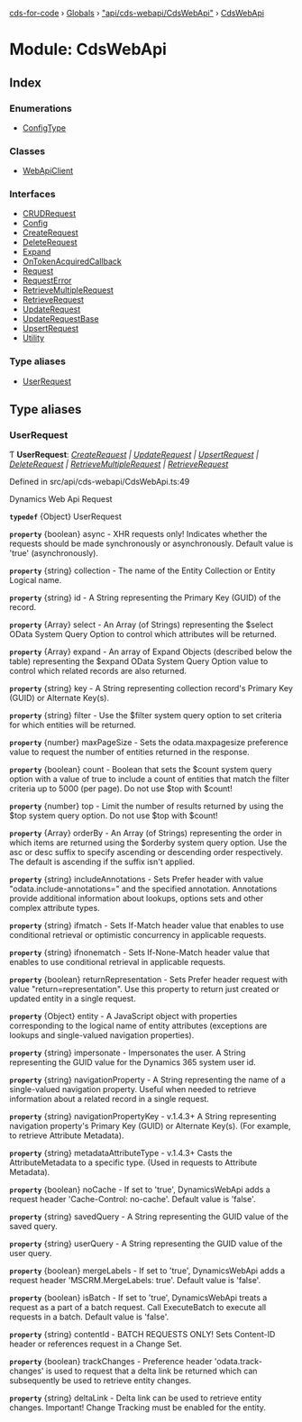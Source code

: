 [cds-for-code](../README.md) › [Globals](../globals.md) › ["api/cds-webapi/CdsWebApi"](_api_cds_webapi_cdswebapi_.md) › [CdsWebApi](_api_cds_webapi_cdswebapi_.cdswebapi.md)

# Module: CdsWebApi

## Index

### Enumerations

* [ConfigType](../enums/_api_cds_webapi_cdswebapi_.cdswebapi.configtype.md)

### Classes

* [WebApiClient](../classes/_api_cds_webapi_cdswebapi_.cdswebapi.webapiclient.md)

### Interfaces

* [CRUDRequest](../interfaces/_api_cds_webapi_cdswebapi_.cdswebapi.crudrequest.md)
* [Config](../interfaces/_api_cds_webapi_cdswebapi_.cdswebapi.config.md)
* [CreateRequest](../interfaces/_api_cds_webapi_cdswebapi_.cdswebapi.createrequest.md)
* [DeleteRequest](../interfaces/_api_cds_webapi_cdswebapi_.cdswebapi.deleterequest.md)
* [Expand](../interfaces/_api_cds_webapi_cdswebapi_.cdswebapi.expand.md)
* [OnTokenAcquiredCallback](../interfaces/_api_cds_webapi_cdswebapi_.cdswebapi.ontokenacquiredcallback.md)
* [Request](../interfaces/_api_cds_webapi_cdswebapi_.cdswebapi.request.md)
* [RequestError](../interfaces/_api_cds_webapi_cdswebapi_.cdswebapi.requesterror.md)
* [RetrieveMultipleRequest](../interfaces/_api_cds_webapi_cdswebapi_.cdswebapi.retrievemultiplerequest.md)
* [RetrieveRequest](../interfaces/_api_cds_webapi_cdswebapi_.cdswebapi.retrieverequest.md)
* [UpdateRequest](../interfaces/_api_cds_webapi_cdswebapi_.cdswebapi.updaterequest.md)
* [UpdateRequestBase](../interfaces/_api_cds_webapi_cdswebapi_.cdswebapi.updaterequestbase.md)
* [UpsertRequest](../interfaces/_api_cds_webapi_cdswebapi_.cdswebapi.upsertrequest.md)
* [Utility](../interfaces/_api_cds_webapi_cdswebapi_.cdswebapi.utility.md)

### Type aliases

* [UserRequest](_api_cds_webapi_cdswebapi_.cdswebapi.md#userrequest)

## Type aliases

###  UserRequest

Ƭ **UserRequest**: *[CreateRequest](../interfaces/_api_cds_webapi_cdswebapi_.cdswebapi.createrequest.md) | [UpdateRequest](../interfaces/_api_cds_webapi_cdswebapi_.cdswebapi.updaterequest.md) | [UpsertRequest](../interfaces/_api_cds_webapi_cdswebapi_.cdswebapi.upsertrequest.md) | [DeleteRequest](../interfaces/_api_cds_webapi_cdswebapi_.cdswebapi.deleterequest.md) | [RetrieveMultipleRequest](../interfaces/_api_cds_webapi_cdswebapi_.cdswebapi.retrievemultiplerequest.md) | [RetrieveRequest](../interfaces/_api_cds_webapi_cdswebapi_.cdswebapi.retrieverequest.md)*

Defined in src/api/cds-webapi/CdsWebApi.ts:49

Dynamics Web Api Request

**`typedef`** {Object} UserRequest

**`property`** {boolean} async - XHR requests only! Indicates whether the requests should be made synchronously or asynchronously. Default value is 'true' (asynchronously).

**`property`** {string} collection - The name of the Entity Collection or Entity Logical name.

**`property`** {string} id - A String representing the Primary Key (GUID) of the record.

**`property`** {Array} select - An Array (of Strings) representing the $select OData System Query Option to control which attributes will be returned.

**`property`** {Array} expand - An array of Expand Objects (described below the table) representing the $expand OData System Query Option value to control which related records are also returned.

**`property`** {string} key - A String representing collection record's Primary Key (GUID) or Alternate Key(s).

**`property`** {string} filter - Use the $filter system query option to set criteria for which entities will be returned.

**`property`** {number} maxPageSize - Sets the odata.maxpagesize preference value to request the number of entities returned in the response.

**`property`** {boolean} count - Boolean that sets the $count system query option with a value of true to include a count of entities that match the filter criteria up to 5000 (per page). Do not use $top with $count!

**`property`** {number} top - Limit the number of results returned by using the $top system query option. Do not use $top with $count!

**`property`** {Array} orderBy - An Array (of Strings) representing the order in which items are returned using the $orderby system query option. Use the asc or desc suffix to specify ascending or descending order respectively. The default is ascending if the suffix isn't applied.

**`property`** {string} includeAnnotations - Sets Prefer header with value "odata.include-annotations=" and the specified annotation. Annotations provide additional information about lookups, options sets and other complex attribute types.

**`property`** {string} ifmatch - Sets If-Match header value that enables to use conditional retrieval or optimistic concurrency in applicable requests.

**`property`** {string} ifnonematch - Sets If-None-Match header value that enables to use conditional retrieval in applicable requests.

**`property`** {boolean} returnRepresentation - Sets Prefer header request with value "return=representation". Use this property to return just created or updated entity in a single request.

**`property`** {Object} entity - A JavaScript object with properties corresponding to the logical name of entity attributes (exceptions are lookups and single-valued navigation properties).

**`property`** {string} impersonate - Impersonates the user. A String representing the GUID value for the Dynamics 365 system user id.

**`property`** {string} navigationProperty - A String representing the name of a single-valued navigation property. Useful when needed to retrieve information about a related record in a single request.

**`property`** {string} navigationPropertyKey - v.1.4.3+ A String representing navigation property's Primary Key (GUID) or Alternate Key(s). (For example, to retrieve Attribute Metadata).

**`property`** {string} metadataAttributeType - v.1.4.3+ Casts the AttributeMetadata to a specific type. (Used in requests to Attribute Metadata).

**`property`** {boolean} noCache - If set to 'true', DynamicsWebApi adds a request header 'Cache-Control: no-cache'. Default value is 'false'.

**`property`** {string} savedQuery - A String representing the GUID value of the saved query.

**`property`** {string} userQuery - A String representing the GUID value of the user query.

**`property`** {boolean} mergeLabels - If set to 'true', DynamicsWebApi adds a request header 'MSCRM.MergeLabels: true'. Default value is 'false'.

**`property`** {boolean} isBatch - If set to 'true', DynamicsWebApi treats a request as a part of a batch request. Call ExecuteBatch to execute all requests in a batch. Default value is 'false'.

**`property`** {string} contentId - BATCH REQUESTS ONLY! Sets Content-ID header or references request in a Change Set.

**`property`** {boolean} trackChanges - Preference header 'odata.track-changes' is used to request that a delta link be returned which can subsequently be used to retrieve entity changes.

**`property`** {string} deltaLink - Delta link can be used to retrieve entity changes. Important! Change Tracking must be enabled for the entity.
